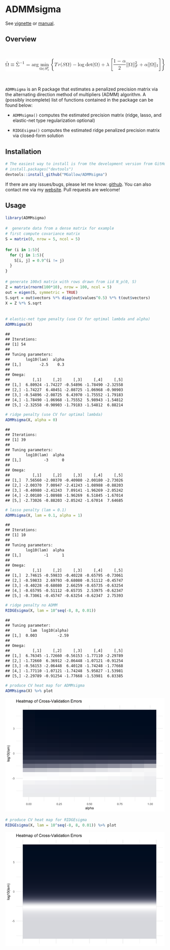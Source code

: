ADMMsigma
================

See [vignette](https://htmlpreview.github.io/?https://github.com/MGallow/ADMMsigma/blob/master/vignette/ADMMsigma.html) or [manual](https://github.com/MGallow/ADMMsigma/blob/master/ADMMsigma.pdf).

Overview
--------

<br>

<p align="center">
<img src="lik.gif">
</p>
<br>

`ADMMsigma` is an R package that estimates a penalized precision matrix via the alternating direction method of multipliers (ADMM) algorithm. A (possibly incomplete) list of functions contained in the package can be found below:

-   `ADMMsigma()` computes the estimated precision matrix (ridge, lasso, and elastic-net type regularization optional)

-   `RIDGEsigma()` computes the estimated ridge penalized precision matrix via closed-form solution

Installation
------------

``` r
# The easiest way to install is from the development version from GitHub:
# install.packages("devtools")
devtools::install_github("MGallow/ADMMsigma")
```

If there are any issues/bugs, please let me know: [github](https://github.com/MGallow/ADMMsigma/issues). You can also contact me via my [website](http://users.stat.umn.edu/~gall0441/). Pull requests are welcome!

Usage
-----

``` r
library(ADMMsigma)

#  generate data from a dense matrix for example
# first compute covariance matrix
S = matrix(0, nrow = 5, ncol = 5)

for (i in 1:5){
  for (j in 1:5){
    S[i, j] = 0.9^(i != j)
  }
}

# generate 100x5 matrix with rows drawn from iid N_p(0, S)
Z = matrix(rnorm(100*10), nrow = 100, ncol = 5)
out = eigen(S, symmetric = TRUE)
S.sqrt = out$vectors %*% diag(out$values^0.5) %*% t(out$vectors)
X = Z %*% S.sqrt


# elastic-net type penalty (use CV for optimal lambda and alpha)
ADMMsigma(X)
```

    ## 
    ## Iterations:
    ## [1] 54
    ## 
    ## Tuning parameters:
    ##       log10(lam)  alpha
    ## [1,]        -2.5    0.3
    ## 
    ## Omega:
    ##          [,1]     [,2]     [,3]     [,4]     [,5]
    ## [1,]  6.80924 -1.74227 -0.54896 -1.78490 -2.32558
    ## [2,] -1.74227  6.40451 -2.08725 -1.06968 -0.90903
    ## [3,] -0.54896 -2.08725  6.43970 -1.75552 -1.79183
    ## [4,] -1.78490 -1.06968 -1.75552  5.98943 -1.54812
    ## [5,] -2.32558 -0.90903 -1.79183 -1.54812  6.88214

``` r
# ridge penalty (use CV for optimal lambda)
ADMMsigma(X, alpha = 0)
```

    ## 
    ## Iterations:
    ## [1] 39
    ## 
    ## Tuning parameters:
    ##       log10(lam)  alpha
    ## [1,]          -3      0
    ## 
    ## Omega:
    ##          [,1]     [,2]     [,3]     [,4]     [,5]
    ## [1,]  7.56560 -2.00370 -0.40980 -2.00180 -2.73026
    ## [2,] -2.00370  7.00947 -2.41243 -1.08988 -0.88203
    ## [3,] -0.40980 -2.41243  7.09141 -1.96269 -2.05242
    ## [4,] -2.00180 -1.08988 -1.96269  6.51845 -1.67014
    ## [5,] -2.73026 -0.88203 -2.05242 -1.67014  7.64685

``` r
# lasso penalty (lam = 0.1)
ADMMsigma(X, lam = 0.1, alpha = 1)
```

    ## 
    ## Iterations:
    ## [1] 10
    ## 
    ## Tuning parameters:
    ##       log10(lam)  alpha
    ## [1,]          -1      1
    ## 
    ## Omega:
    ##          [,1]     [,2]     [,3]     [,4]     [,5]
    ## [1,]  2.74615 -0.59833 -0.40228 -0.65795 -0.73061
    ## [2,] -0.59833  2.69793 -0.68080 -0.51112 -0.45747
    ## [3,] -0.40228 -0.68080  2.66259 -0.65735 -0.63254
    ## [4,] -0.65795 -0.51112 -0.65735  2.53975 -0.62347
    ## [5,] -0.73061 -0.45747 -0.63254 -0.62347  2.75393

``` r
# ridge penalty no ADMM
RIDGEsigma(X, lam = 10^seq(-8, 8, 0.01))
```

    ## 
    ## Tuning parameter:
    ##         lam  log10(alpha)
    ## [1,]  0.003         -2.59
    ## 
    ## Omega:
    ##          [,1]     [,2]     [,3]     [,4]     [,5]
    ## [1,]  6.76345 -1.72660 -0.56153 -1.77110 -2.29789
    ## [2,] -1.72660  6.36912 -2.06448 -1.07121 -0.91254
    ## [3,] -0.56153 -2.06448  6.40128 -1.74248 -1.77668
    ## [4,] -1.77110 -1.07121 -1.74248  5.95827 -1.53981
    ## [5,] -2.29789 -0.91254 -1.77668 -1.53981  6.83385

``` r
# produce CV heat map for ADMMsigma
ADMMsigma(X) %>% plot
```

![](README_files/figure-markdown_github/unnamed-chunk-2-1.png)

``` r
# produce CV heat map for RIDGEsigma
RIDGEsigma(X, lam = 10^seq(-8, 8, 0.01)) %>% plot
```

![](README_files/figure-markdown_github/unnamed-chunk-2-2.png)
